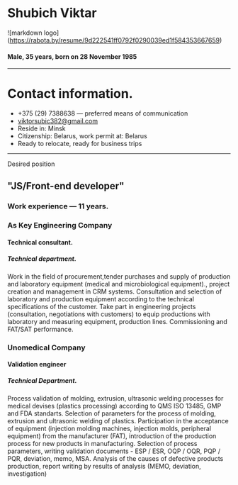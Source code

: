 # Shubich Viktar

![markdown logo] (https://rabota.by/resume/9d222541ff0792f0290039ed1f584353667659)
#### Male, 35 years, born on 28 November 1985
---
# Contact information.
- +375 (29) 7388638 — preferred means of communication
- viktorsubic382@gmail.com
- Reside in: Minsk
- Citizenship: Belarus, work permit at: Belarus
- Ready to relocate, ready for business trips
---
Desired position 
## "JS/Front-end developer"


### Work experience — 11 years.<br/>
 ### As Key Engineering Company
#### Technical consultant. <br/>
##### Technical department. <br/>
Work in the field of procurement,tender purchases and supply of production and laboratory equipment
(medical and microbiological equipment)., project creation and management in CRM systems. Consultation
and selection of laboratory and production equipment according to the technical specifications of the
customer. Take part in engineering projects (consultation, negotiations with customers) to equip
productions with laboratory and measuring equipment, production lines. Commissioning and FAT/SAT
performance.<br/>
### Unomedical Company
#### Validation engineer
##### Technical Department.
Process validation of molding, extrusion, ultrasonic welding processes for medical devises (plastics
processing) according to QMS ISO 13485, GMP and FDA standarts.
Selection of parameters for the process of molding, extrusion and ultrasonic welding of plastics.
Participation in the acceptance of equipment (injection molding machines, injection molds, peripheral
equipment) from the manufacturer (FAT), introduction of the production process for new products in
manufacturing.
Selection of process parameters, writing validation documents - ESP / ESR, OQP / OQR, PQP / PQR,
deviation, memo, MSA.
Analysis of the causes of defective products production, report writing by results of analysis (MEMO,
deviation, investigation)

